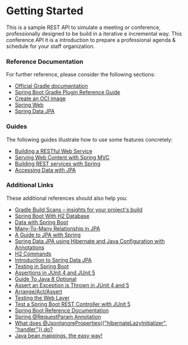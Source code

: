 # Getting Started

This is a sample REST API to simulate a meeting or conference, professionally designed to be build in a iterative e incremental way. This conference API it is a introduction to prepare a professional agenda & schedule for your staff organization.

### Reference Documentation
For further reference, please consider the following sections:

* [Official Gradle documentation](https://docs.gradle.org)
* [Spring Boot Gradle Plugin Reference Guide](https://docs.spring.io/spring-boot/docs/2.7.8/gradle-plugin/reference/html/)
* [Create an OCI image](https://docs.spring.io/spring-boot/docs/2.7.8/gradle-plugin/reference/html/#build-image)
* [Spring Web](https://docs.spring.io/spring-boot/docs/2.7.8/reference/htmlsingle/#web)
* [Spring Data JPA](https://docs.spring.io/spring-boot/docs/2.7.8/reference/htmlsingle/#data.sql.jpa-and-spring-data)

### Guides
The following guides illustrate how to use some features concretely:

* [Building a RESTful Web Service](https://spring.io/guides/gs/rest-service/)
* [Serving Web Content with Spring MVC](https://spring.io/guides/gs/serving-web-content/)
* [Building REST services with Spring](https://spring.io/guides/tutorials/rest/)
* [Accessing Data with JPA](https://spring.io/guides/gs/accessing-data-jpa/)

### Additional Links
These additional references should also help you:

* [Gradle Build Scans – insights for your project's build](https://scans.gradle.com#gradle)
* [Spring Boot With H2 Database](https://www.baeldung.com/spring-boot-h2-database)
* [Data with Spring Boot](https://www.baeldung.com/spring-boot-data-sql-and-schema-sql)
* [Many-To-Many Relationship in JPA](https://www.baeldung.com/jpa-many-to-many)
* [A Guide to JPA with Spring](https://www.baeldung.com/the-persistence-layer-with-spring-and-jpa)
* [Spring Data JPA using Hibernate and Java Configuration with Annotations](https://www.thomasvitale.com/spring-data-jpa-hibernate-java-configuration/)
* [H2 Commands](https://www.h2database.com/html/commands.html)
* [Introduction to Spring Data JPA](https://www.baeldung.com/the-persistence-layer-with-spring-data-jpa)
* [Testing in Spring Boot](https://www.baeldung.com/spring-boot-testing)
* [Assertions in JUnit 4 and JUnit 5](https://www.baeldung.com/junit-assertions)
* [Guide To Java 8 Optional](https://www.baeldung.com/java-optional)
* [Assert an Exception is Thrown in JUnit 4 and 5](https://www.baeldung.com/junit-assert-exception)
* [Arrange/Act/Assert](https://java-design-patterns.com/patterns/arrange-act-assert/)
* [Testing the Web Layer](https://spring.io/guides/gs/testing-web/)
* [Test a Spring Boot REST Controller with JUnit 5](https://howtodoinjava.com/spring-boot2/testing/rest-controller-unit-test-example/)
* [Spring Boot Reference Documentation](https://docs.spring.io/spring-boot/docs/2.7.8/reference/html/)
* [Spring @RequestParam Annotation](https://www.baeldung.com/spring-request-param)
* [What does @JsonIgnoreProperties({"hibernateLazyInitializer", "handler"}) do?](https://stackoverflow.com/questions/67353793/what-does-jsonignorepropertieshibernatelazyinitializer-handler-do)
* [Java bean mappings, the easy way!](https://mapstruct.org/)